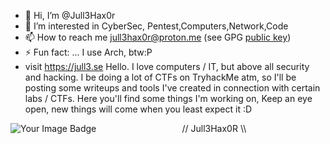 - 👋 Hi, I’m @Jull3Hax0r
- 👀 I’m interested in CyberSec, Pentest,Computers,Network,Code
- 📫 How to reach me jull3hax0r@proton.me (see GPG <a href="gpg.md">public key</a>)
- ⚡ Fun fact: ... I use Arch, btw:P
- visit https://jull3.se
  Hello.
  I love computers / IT, but above all security and hacking.
  I  be doing a lot of CTFs on TryhackMe atm, so I'll be posting some writeups and tools I've created in connection with certain labs / CTFs.
  Here you'll find some things I'm working on, Keep an eye open, new things will come when you least expect it :D
<img src="https://tryhackme-badges.s3.amazonaws.com/Jull3.png" alt="Your Image Badge" />
⠀⠀⠀⠀⠀⠀⠀⠀⠀⠀⠀⠀⠀// Jull3Hax0R \\⠀⠀

<!---
Jull3Hax0r/Jull3Hax0r is a ✨ special ✨ repository because its `README.md` (this file) appears on your GitHub profile.
You can click the Preview link to take a look at your changes.
--->
